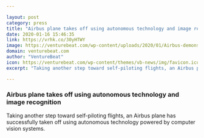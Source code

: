 ```yaml
---

layout: post
category: press
title: "Airbus plane takes off using autonomous technology and image recognition"
date: 2020-01-16 15:46:35
link: https://vrhk.co/30yHTWY
image: https://venturebeat.com/wp-content/uploads/2020/01/Airbus-demonstrates-first-fully-automatic-vision-based-take-off.jpg?w=1200&strip=all
domain: venturebeat.com
author: "VentureBeat"
icon: https://venturebeat.com/wp-content/themes/vb-news/img/favicon.ico
excerpt: "Taking another step toward self-piloting flights, an Airbus plane has successfully taken off using autonomous technology powered by computer vision systems."

---
```


### Airbus plane takes off using autonomous technology and image recognition

Taking another step toward self-piloting flights, an Airbus plane has successfully taken off using autonomous technology powered by computer vision systems.